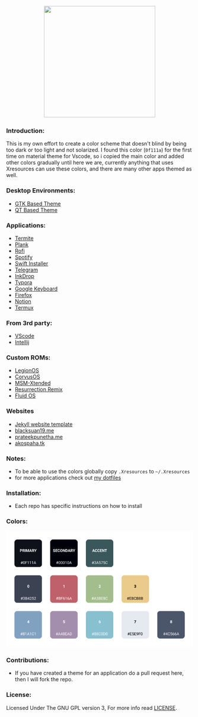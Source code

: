 <p align="center">
  <img width="300" height="300" src="https://raw.githubusercontent.com/material-ocean/Material-Ocean/master/logo.png">
</p>

### Introduction:

This is my own effort to create a color scheme that doesn't blind by being too dark or too light and not solarized. I found this color (`0f111a`) for the first time on material theme for Vscode, so i copied the main color and added other colors gradually until here we are, currently anything that uses Xresources can use these colors, and there are many other apps themed as well.

### Desktop Environments:

- [GTK Based Theme](https://github.com/material-ocean/Gtk-Theme)
- [QT Based Theme](https://github.com/material-ocean/plasma)

### Applications:

- [Termite](https://github.com/material-ocean/Termite-theme)
- [Plank](https://github.com/material-ocean/Plank-Theme)
- [Rofi](https://github.com/material-ocean/rofi-Theme)
- [Spotify](https://github.com/material-ocean/Spotify-Theme)
- [Swift Installer](https://github.com/material-ocean/Android-Theme)
- [Telegram](https://github.com/material-ocean/Telegram-Theme)
- [InkDrop](https://github.com/material-ocean/inkdrop-ui)
- [Typora](https://github.com/material-ocean/Typora-Theme)
- [Google Keyboard](https://github.com/AkosPaha/Material-ocean-gboard-theme)
- [Firefox](https://github.com/material-ocean/Firefox-Theme)
- [Notion](https://github.com/material-ocean/Notion-Theme)
- [Termux](https://github.com/material-ocean/Termux-Theme)

### From 3rd party:

- [VScode](https://marketplace.visualstudio.com/items?itemName=Equinusocio.vsc-material-theme)
- [Intellij](https://plugins.jetbrains.com/plugin/8006-material-theme-ui)

### Custom ROMs:

- [LegionOS](https://github.com/legionRom)
- [CorvusOS](https://corvus-rom.github.io/)
- [MSM-Xtended](https://msmxtended.me/)
- [Resurrection Remix](https://github.com/ResurrectionRemix/)
- [Fluid OS](http://fluidos.me)



### Websites

- [Jekyll website template](https://github.com/Blacksuan19/blacksuan19.github.io)
- [blacksuan19.me](https://blacksuan19.me)
- [prateekpunetha.me](https://prateekpunetha.me/)
- [akospaha.tk](https://akospaha.tk/)

### Notes:

- To be able to use the colors globally copy `.Xresources` to `~/.Xresources`
- for more applications check out [my dotfiles](https://github.com/Blacksuan19/Dotfiles)

### Installation:

- Each repo has specific instructions on how to install

### Colors:

![theme colors](./colors.png)

### Contributions:

- If you have created a theme for an application do a pull request here, then I will fork the repo.

### License:

Licensed Under The GNU GPL version 3, For more info read [LICENSE](./LICENSE).
